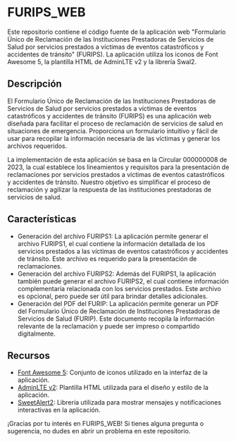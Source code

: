 # FURIPS_WEB

Este repositorio contiene el código fuente de la aplicación web "Formulario Único de Reclamación de las Instituciones Prestadoras de Servicios de Salud por servicios prestados a víctimas de eventos catastróficos y accidentes de tránsito" (FURIPS). La aplicación utiliza los iconos de Font Awesome 5, la plantilla HTML de AdminLTE v2 y la librería Swal2.

## Descripción

El Formulario Único de Reclamación de las Instituciones Prestadoras de Servicios de Salud por servicios prestados a víctimas de eventos catastróficos y accidentes de tránsito (FURIPS) es una aplicación web diseñada para facilitar el proceso de reclamación de servicios de salud en situaciones de emergencia. Proporciona un formulario intuitivo y fácil de usar para recopilar la información necesaria de las víctimas y generar los archivos requeridos.

La implementación de esta aplicación se basa en la Circular 000000008 de 2023, la cual establece los lineamientos y requisitos para la presentación de reclamaciones por servicios prestados a víctimas de eventos catastróficos y accidentes de tránsito. Nuestro objetivo es simplificar el proceso de reclamación y agilizar la respuesta de las instituciones prestadoras de servicios de salud.

## Características

- Generación del archivo FURIPS1: La aplicación permite generar el archivo FURIPS1, el cual contiene la información detallada de los servicios prestados a las víctimas de eventos catastróficos y accidentes de tránsito. Este archivo es requerido para la presentación de reclamaciones.
- Generación del archivo FURIPS2: Además del FURIPS1, la aplicación también puede generar el archivo FURIPS2, el cual contiene información complementaria relacionada con los servicios prestados. Este archivo es opcional, pero puede ser útil para brindar detalles adicionales.
- Generación del PDF del FURIP: La aplicación permite generar un PDF del Formulario Único de Reclamación de Instituciones Prestadoras de Servicios de Salud (FURIP). Este documento recopila la información relevante de la reclamación y puede ser impreso o compartido digitalmente.

## Recursos

- [Font Awesome 5](https://fontawesome.com/v5): Conjunto de iconos utilizado en la interfaz de la aplicación.
- [AdminLTE v2](https://adminlte.io/themes/AdminLTE/index2.html): Plantilla HTML utilizada para el diseño y estilo de la aplicación.
- [SweetAlert2](https://sweetalert2.github.io/): Librería utilizada para mostrar mensajes y notificaciones interactivas en la aplicación.

¡Gracias por tu interés en FURIPS_WEB! Si tienes alguna pregunta o sugerencia, no dudes en abrir un problema en este repositorio.

